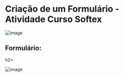<h1> Criação de um Formulário - Atividade Curso Softex </h1>

![image](https://github.com/KleberAraujoo/Formul-rio---FAPSoftex/assets/112328070/7128ee9a-6c0e-40cc-91f6-d144b039b42c)

<h2> Formulário: </h2>h2> 

![image](https://github.com/KleberAraujoo/Formul-rio---FAPSoftex/assets/112328070/acae4f53-1304-4d54-ae7b-30be2398bacc)
